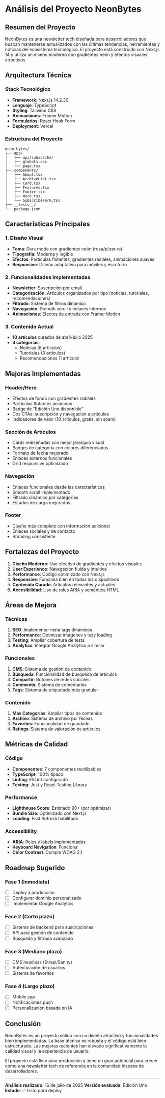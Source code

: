 # Análisis del Proyecto NeonBytes

## Resumen del Proyecto
NeonBytes es una newsletter tech diseñada para desarrolladores que buscan mantenerse actualizados con las últimas tendencias, herramientas y noticias del ecosistema tecnológico. El proyecto está construido con Next.js 14 y utiliza un diseño moderno con gradientes neón y efectos visuales atractivos.

## Arquitectura Técnica

### Stack Tecnológico
- **Framework**: Next.js 14.2.30
- **Lenguaje**: TypeScript
- **Styling**: Tailwind CSS
- **Animaciones**: Framer Motion
- **Formularios**: React Hook Form
- **Deployment**: Vercel

### Estructura del Proyecto
```
neon-bytes/
├── app/
│   ├── api/subscribe/
│   ├── globals.css
│   └── page.tsx
├── components/
│   ├── About.tsx
│   ├── ArchiveList.tsx
│   ├── Card.tsx
│   ├── Features.tsx
│   ├── Footer.tsx
│   ├── Hero.tsx
│   └── SubscribeForm.tsx
├── __tests__/
└── package.json
```

## Características Principales

### 1. Diseño Visual
- **Tema**: Dark mode con gradientes neón (rosa/púrpura)
- **Tipografía**: Moderna y legible
- **Efectos**: Partículas flotantes, gradientes radiales, animaciones suaves
- **Responsive**: Diseño adaptativo para móviles y escritorio

### 2. Funcionalidades Implementadas
- **Newsletter**: Suscripción por email
- **Categorización**: Artículos organizados por tipo (noticias, tutoriales, recomendaciones)
- **Filtrado**: Sistema de filtros dinámico
- **Navegación**: Smooth scroll y enlaces internos
- **Animaciones**: Efectos de entrada con Framer Motion

### 3. Contenido Actual
- **10 artículos** curados de abril-julio 2025
- **3 categorías**:
  - Noticias (6 artículos)
  - Tutoriales (3 artículos)
  - Recomendaciones (1 artículo)

## Mejoras Implementadas

### Header/Hero
- Efectos de fondo con gradientes radiales
- Partículas flotantes animadas
- Badge de "Edición Uno disponible"
- Dos CTAs: suscripción y navegación a artículos
- Indicadores de valor (10 artículos, gratis, sin spam)

### Sección de Artículos
- Cards rediseñadas con mejor jerarquía visual
- Badges de categoría con colores diferenciados
- Formato de fecha mejorado
- Enlaces externos funcionales
- Grid responsive optimizado

### Navegación
- Enlaces funcionales desde las características
- Smooth scroll implementado
- Filtrado dinámico por categorías
- Estados de carga mejorados

### Footer
- Diseño más completo con información adicional
- Enlaces sociales y de contacto
- Branding consistente

## Fortalezas del Proyecto

1. **Diseño Moderno**: Uso efectivo de gradientes y efectos visuales
2. **User Experience**: Navegación fluida y intuitiva
3. **Performance**: Código optimizado con Next.js
4. **Responsive**: Funciona bien en todos los dispositivos
5. **Contenido Curado**: Artículos relevantes y actuales
6. **Accesibilidad**: Uso de roles ARIA y semántica HTML

## Áreas de Mejora

### Técnicas
1. **SEO**: Implementar meta tags dinámicos
2. **Performance**: Optimizar imágenes y lazy loading
3. **Testing**: Ampliar cobertura de tests
4. **Analytics**: Integrar Google Analytics o similar

### Funcionales
1. **CMS**: Sistema de gestión de contenido
2. **Búsqueda**: Funcionalidad de búsqueda de artículos
3. **Compartir**: Botones de redes sociales
4. **Comments**: Sistema de comentarios
5. **Tags**: Sistema de etiquetado más granular

### Contenido
1. **Más Categorías**: Ampliar tipos de contenido
2. **Archivo**: Sistema de archivo por fechas
3. **Favoritos**: Funcionalidad de guardado
4. **Ratings**: Sistema de valoración de artículos

## Métricas de Calidad

### Código
- **Componentes**: 7 componentes reutilizables
- **TypeScript**: 100% tipado
- **Linting**: ESLint configurado
- **Testing**: Jest y React Testing Library

### Performance
- **Lighthouse Score**: Estimado 90+ (por optimizar)
- **Bundle Size**: Optimizado con Next.js
- **Loading**: Fast Refresh habilitado

### Accessibility
- **ARIA**: Roles y labels implementados
- **Keyboard Navigation**: Funcional
- **Color Contrast**: Cumple WCAG 2.1

## Roadmap Sugerido

### Fase 1 (Inmediata)
- [ ] Deploy a producción
- [ ] Configurar dominio personalizado
- [ ] Implementar Google Analytics

### Fase 2 (Corto plazo)
- [ ] Sistema de backend para suscripciones
- [ ] API para gestión de contenido
- [ ] Búsqueda y filtrado avanzado

### Fase 3 (Mediano plazo)
- [ ] CMS headless (Strapi/Sanity)
- [ ] Autenticación de usuarios
- [ ] Sistema de favoritos

### Fase 4 (Largo plazo)
- [ ] Mobile app
- [ ] Notificaciones push
- [ ] Personalización basada en IA

## Conclusión

NeonBytes es un proyecto sólido con un diseño atractivo y funcionalidades bien implementadas. La base técnica es robusta y el código está bien estructurado. Las mejoras recientes han elevado significativamente la calidad visual y la experiencia de usuario.

El proyecto está listo para producción y tiene un gran potencial para crecer como una newsletter tech de referencia en la comunidad hispana de desarrolladores.

---

**Análisis realizado**: 16 de julio de 2025
**Versión evaluada**: Edición Uno
**Estado**: ✅ Listo para deploy
